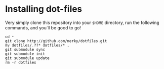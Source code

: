 # Installing dot-files
Very simply clone this repository into your `$HOME` directory, run
the following commands, and you'll be good to go!

    cd ~
    git clone http://github.com/merky/dotfiles.git
    mv dotfiles/.??* dotfiles/* .
    git submodule sync
    git submodule init
    git submodule update
    rm -r dotfiles

